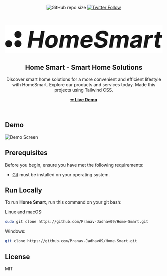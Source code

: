 <div align="center">

![GitHub repo size](https://img.shields.io/github/repo-size/Pranav-Jadhav09/Home-Smart)
[![Twitter Follow](https://img.shields.io/twitter/follow/Pranav_Jadhav09?style=social)](https://twitter.com/Pranav_Jadhav09)

<br />
<br />

<img src="./build/assets/logo.svg" style="width: 150">

<h2 align="center">Home Smart - Smart Home Solutions</h2>
Discover smart home solutions for a more convenient and efficient lifestyle with HomeSmart. Explore our products and services today. Made this projects using Tailwind CSS.

<a href="https://home-smart-website.onrender.com/"><strong>➥ Live Demo</strong></a>

</div>

<br />

## Demo

![Demo Screen](https://cdn3.f-cdn.com//files/download/200826275/dark%20rocket.png?width=780&height=382&fit=crop "Desktop Demo")

## Prerequisites

Before you begin, ensure you have met the following requirements:

- [Git](https://git-scm.com/downloads "Download Git") must be installed on your operating system.

## Run Locally

To run **Home Smart**, run this command on your git bash:

Linux and macOS:

```bash
sudo git clone https://github.com/Pranav-Jadhav09/Home-Smart.git
```

Windows:

```bash
git clone https://github.com/Pranav-Jadhav09/Home-Smart.git
```

## License

MIT
